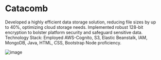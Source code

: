 # Catacomb

Developed a highly efficient data storage solution, reducing file sizes by up to 40%, optimizing cloud storage needs.
Implemented robust 128-bit encryption to bolster platform security and safeguard sensitive data.
Technology Stack: Employed AWS-Cognito, S3, Elastic Beanstalk, IAM, MongoDB, Java, HTML, CSS, Bootstrap Node proficiency.

![image](https://github.com/Saumya-Purohit/Catacomb/assets/106332064/dcbfc0a4-9529-4041-9c4a-89b4be9c6e6b)
